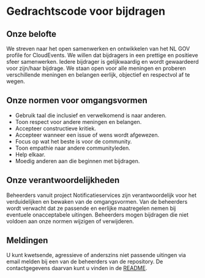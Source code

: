 # Gedrachtscode voor bijdragen

## Onze belofte

We streven naar het open samenwerken en ontwikkelen van het NL GOV profile for CloudEvents. 
We willen dat bijdragers in een prettige en positieve sfeer samenwerken.
Iedere bijdrager is gelijkwaardig en wordt gewaardeerd voor zijn/haar bijdrage.
We staan open voor alle meningen en proberen verschillende meningen en belangen eerlijk,
objectief en respectvol af te wegen.

## Onze normen voor omgangsvormen

- Gebruik taal die inclusief en verwelkomend is naar anderen.
- Toon respect voor andere meningen en belangen.
- Accepteer constructieve kritiek.
- Accepteer wanneer een issue of wens wordt afgewezen.
- Focus op wat het beste is voor de community.
- Toon empathie naar andere communityleden.
- Help elkaar.
- Moedig anderen aan die beginnen met bijdragen.

## Onze verantwoordelijkheden

Beheerders vanuit project Notificatieservices zijn verantwoordelijk voor het verduidelijken en bewaken van de omgangsvormen. Van de beheerders wordt
verwacht dat ze passende en eerlijke maatregelen nemen bij eventuele
onacceptabele uitingen. Beheerders mogen bijdragen die niet voldoen aan onze normen
wijzigen of verwijderen.

## Meldingen

U kunt kwetsende, agressieve of anderszins niet passende uitingen via email
melden bij een van de beheerders van de repository. De contactgegevens
daarvan kunt u vinden in de [README](README.md).
